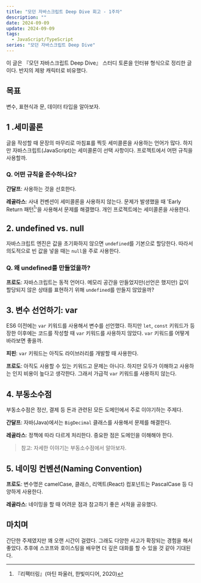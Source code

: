```yaml
---
title: "모던 자바스크립트 Deep Dive 회고 - 1주차"
description: ""
date: 2024-09-09
update: 2024-09-09
tags:
  - JavaScript/TypeScript
series: "모던 자바스크립트 Deep Dive"
---
```


이 글은 『모던 자바스크립트 Deep Dive』 스터디 토론을 인터뷰 형식으로 정리한 글이다. 반지의 제왕 캐릭터로 비유했다.

## 목표

변수, 표현식과 문, 데이터 타입을 알아보자.

## 1 .세미콜론

글을 작성할 때 문장의 마무리로 마침표를 찍듯 세미콜론을 사용하는 언어가 많다. 하지만 자바스크립트(JavaScript)는 세미콜론이 선택 사항이다.
프로젝트에서 어떤 규칙을 사용할까.

### Q. 어떤 규칙을 준수하나요?

**간달프**: 사용하는 것을 선호한다.

**레골라스**: 사내 컨벤션이 세미콜론을 사용하지 않는다. 문제가 발생했을 때 'Early Return 패턴[^1]'을 사용해서 문제를 해결했다. 개인 프로젝트에는 세미콜론을 사용한다.

## 2. undefined vs. null

자바스크립트 엔진은 값을 초기화하지 않으면 `undefined`를 기본으로 할당한다. 따라서 의도적으로 빈 값을 넣을 때는 `null`을 주로 사용한다.

### Q. 왜 undefined를 만들었을까?

**프로도**: 자바스크립트는 동적 언어다. 메모리 공간을 만들었지만(선언은 했지만) 값이 할당되지 않은 상태를 표현하기 위해 `undefined`를 만들지 않았을까?

## 3. 변수 선언하기: var

ES6 이전에는 `var` 키워드를 사용해서 변수를 선언했다. 하지만 `let`, `const` 키워드가 등장한 이후에는 코드를 작성할 때 `var` 키워드를 사용하지 않았다.
`var` 키워드를 어떻게 바라보면 좋을까.

**피핀**: `var` 키워드는 아직도 라이브러리를 개발할 때 사용한다.

**프로도**: 아직도 사용할 수 있는 키워드고 문제는 아니다. 하지만 모두가 이해하고 사용하는 인지 비용이 높다고 생각한다. 그래서 가급적 `var` 키워드를 사용하지 않는다.

## 4. 부동소수점

부동소수점은 정산, 결제 등 돈과 관련된 모든 도메인에서 주로 이야기하는 주제다.

**간달프**: 자바(Java)에서는 `BigDecimal` 클래스를 사용해서 문제를 해결한다.

**레골라스**: 정책에 따라 다르게 처리한다. 중요한 점은 도메인을 이해해야 한다.

> 참고: 자세한 이야기는 부동소수점에서 알아보자.

## 5. 네이밍 컨벤션(Naming Convention)

**프로도**: 변수명은 camelCase, 클래스, 리액트(React) 컴포넌트는 PascalCase 등 다양하게 사용한다.

**레골라스**: 네이밍을 할 때 어려운 점과 참고하기 좋은 서적을 공유했다.

## 마치며

간단한 주제였지만 꽤 오랜 시간이 걸렸다. 그래도 다양한 사고가 확장되는 경험을 해서 좋았다.
추후에 스코프와 호이스팅을 배우면 더 깊은 대화를 할 수 있을 것 같아 기대된다.

[^1]: 『리팩터링』(마틴 파울러, 한빛미디어, 2020)